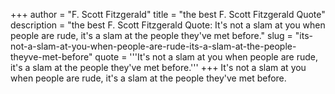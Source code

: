 +++
author = "F. Scott Fitzgerald"
title = "the best F. Scott Fitzgerald Quote"
description = "the best F. Scott Fitzgerald Quote: It's not a slam at you when people are rude, it's a slam at the people they've met before."
slug = "its-not-a-slam-at-you-when-people-are-rude-its-a-slam-at-the-people-theyve-met-before"
quote = '''It's not a slam at you when people are rude, it's a slam at the people they've met before.'''
+++
It's not a slam at you when people are rude, it's a slam at the people they've met before.
